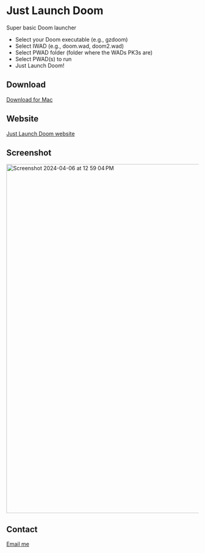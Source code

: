 # Just Launch Doom

Super basic Doom launcher

- Select your Doom executable (e.g., gzdoom)
- Select IWAD (e.g., doom.wad, doom2.wad)
- Select PWAD folder (folder where the WADs PK3s are)
- Select PWAD(s) to run
- Just Launch Doom!

## Download

[Download for Mac](download_link_for_just_launch_doom_mac)

## Website

[Just Launch Doom website](https://mtmckenna.github.io/just_launch_doom/)

## Screenshot

<img width="912" alt="Screenshot 2024-04-06 at 12 59 04 PM" src="https://github.com/mtmckenna/just_launch_doom/assets/361430/79e51e80-e2fe-4194-9632-46fc64ec3830">


## Contact

[Email me](mailto:mtmckenna@gmail.com)
